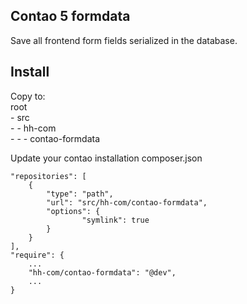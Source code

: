 ## Contao 5 formdata

Save all frontend form fields serialized in the database.

## Install

Copy to:  
root  
\- src  
\- - hh-com  
\- - - contao-formdata  

Update your contao installation composer.json
``` code
"repositories": [
    {
        "type": "path",
        "url": "src/hh-com/contao-formdata",
        "options": {
                "symlink": true
        }
    }
],
"require": {
    ...
    "hh-com/contao-formdata": "@dev",
    ... 
}
```